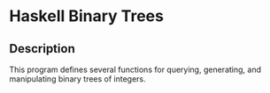 # Haskell Binary Trees
## Description
This program defines several functions for querying, generating, and manipulating binary trees of integers.
